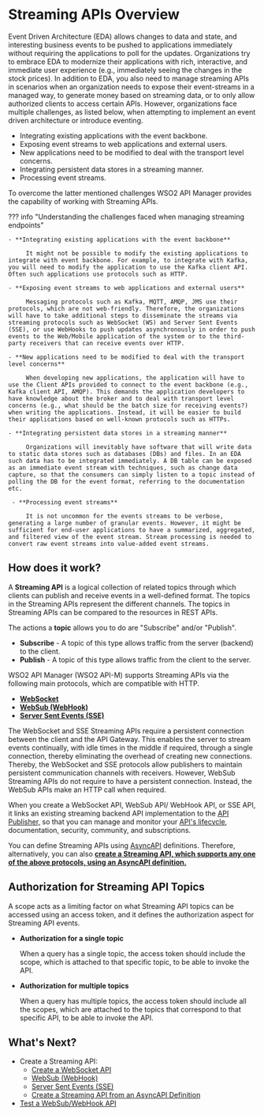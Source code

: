 # Streaming APIs Overview

Event Driven Architecture (EDA) allows changes to data and state, and interesting business events to be pushed to applications immediately without requiring the applications to poll for the updates. Organizations try to embrace EDA to modernize their applications with rich, interactive, and immediate user experience (e.g., immediately seeing the changes in the stock prices). In addition to EDA, you also need to manage streaming APIs in scenarios when an organization needs to expose their event-streams in a managed way, to generate money based on streaming data, or to only allow authorized clients to access certain APIs. However, organizations face multiple challenges, as listed below, when attempting to implement an event driven architecture or introduce eventing.

- Integrating existing applications with the event backbone.
- Exposing event streams to web applications and external users.
- New applications need to be modified to deal with the transport level concerns.
- Integrating persistent data stores in a streaming manner.
- Processing event streams.

To overcome the latter mentioned challenges WSO2 API Manager provides the capability of working with Streaming APIs.

??? info "Understanding the challenges faced when managing streaming endpoints"

    - **Integrating existing applications with the event backbone**

         It might not be possible to modify the existing applications to integrate with event backbone. For example, to integrate with Kafka, you will need to modify the application to use the Kafka client API. Often such applications use protocols such as HTTP. 

    - **Exposing event streams to web applications and external users**

         Messaging protocols such as Kafka, MQTT, AMQP, JMS use their protocols, which are not web-friendly. Therefore, the organizations will have to take additional steps to disseminate the streams via streaming protocols such as WebSocket (WS) and Server Sent Events (SSE), or use WebHooks to push updates asynchronously in order to push events to the Web/Mobile application of the system or to the third-party receivers that can receive events over HTTP.

    - **New applications need to be modified to deal with the transport level concerns**

         When developing new applications, the application will have to use the Client APIs provided to connect to the event backbone (e.g., Kafka client API, AMQP). This demands the application developers to have knowledge about the broker and to deal with transport level concerns (e.g., what should be the batch size for receiving events?) when writing the applications. Instead, it will be easier to build their applications based on well-known protocols such as HTTPs.

    - **Integrating persistent data stores in a streaming manner**

         Organizations will inevitably have software that will write data to static data stores such as databases (DBs) and files. In an EDA such data has to be integrated immediately. A DB table can be exposed as an immediate event stream with techniques, such as change data capture, so that the consumers can simply listen to a topic instead of polling the DB for the event format, referring to the documentation etc.

     - **Processing event streams**

         It is not uncommon for the events streams to be verbose, generating a large number of granular events. However, it might be sufficient for end-user applications to have a summarized, aggregated, and filtered view of the event stream. Stream processing is needed to convert raw event streams into value-added event streams.

## How does it work?

A **Streaming API** is a logical collection of related topics through which clients can publish and receive events in a well-defined format. The topics in the Streaming APIs represent the different channels. The topics in Streaming APIs can be compared to the resources in REST APIs. 

The actions a **topic** allows you to do are "Subscribe" and/or "Publish".

- **Subscribe** - A topic of this type allows traffic from the server (backend) to the client. 
- **Publish** - A topic of this type allows traffic from the client to the server.

WSO2 API Manager (WSO2 API-M) supports Streaming APIs via the following main protocols, which are compatible with HTTP.

- **[WebSocket](../../../../use-cases/streaming-usecase/create-streaming-api/create-a-websocket-streaming-api)**
- **[WebSub (WebHook)](../../../../use-cases/streaming-usecase/create-streaming-api/create-a-websub-streaming-api)**
- **[Server Sent Events (SSE)](../../../../use-cases/streaming-usecase/create-streaming-api/create-a-sse-streaming-api)**

The WebSocket and SSE Streaming APIs require a persistent connection between the client and the API Gateway. This enables the server to stream events continually, with idle times in the middle if required, through a single connection, thereby eliminating the overhead of creating new connections. Thereby, the WebSocket and SSE protocols allow publishers to maintain persistent communication channels with receivers. However, WebSub Streaming APIs do not require to have a persistent connection. Instead, the WebSub APIs make an HTTP call when required.

When you create a WebSocket API, WebSub API/ WebHook API, or SSE API, it links an existing streaming backend API implementation to the <a href="../../../../get-started/architecture/#api-publisher">API Publisher,</a> so that you can manage and monitor your [API's lifecycle](../../../../design/lifecycle-management/api-lifecycle), documentation, security, community, and subscriptions. 

You can define Streaming APIs using [AsyncAPI](https://www.asyncapi.com/) definitions. Therefore, alternatively, you can also **[create a Streaming API, which supports any one of the above protocols, using an AsyncAPI definition.](../../../../use-cases/streaming-usecase/create-streaming-api/create-a-streaming-api-from-an-asyncapi-definition)**

## Authorization for Streaming API Topics

A scope acts as a limiting factor on what Streaming API topics can be accessed using an access token, and it defines the authorization aspect for Streaming API events.

- **Authorization for a single topic**

    When a query has a single topic, the access token should include the scope, which is attached to that specific topic, to be able to invoke the API.

- **Authorization for multiple topics**
 
    When a query has multiple topics, the access token should include all the scopes, which are attached to the topics that correspond to that specific API, to be able to invoke the API.

## What's Next?

- Create a Streaming API:
     - [Create a WebSocket API](../../../../use-cases/streaming-usecase/create-streaming-api/create-a-websocket-streaming-api)
     - [WebSub (WebHook)](../../../../use-cases/streaming-usecase/create-streaming-api/create-a-websub-streaming-api)
     - [Server Sent Events (SSE)](../../../../use-cases/streaming-usecase/create-streaming-api/create-a-sse-streaming-api)
     - [Create a Streaming API from an AsyncAPI Definition](../../../../use-cases/streaming-usecase/create-streaming-api/create-a-streaming-api-from-an-asyncapi-definition)
- [Test a WebSub/WebHook API](../../../../use-cases/streaming-usecase/create-streaming-api/test-a-websub-api)
